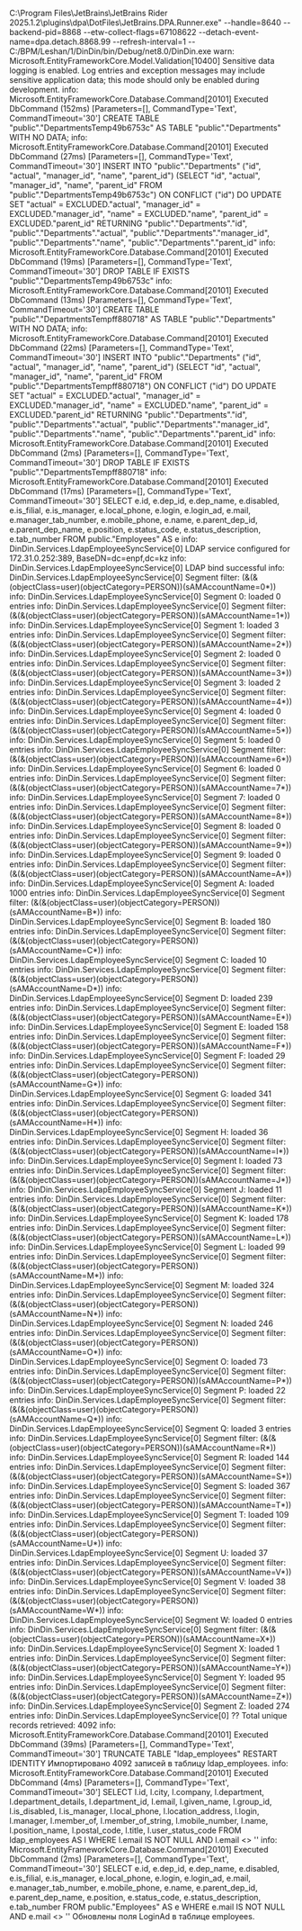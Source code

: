 C:\Program Files\JetBrains\JetBrains Rider 2025.1.2\plugins\dpa\DotFiles\JetBrains.DPA.Runner.exe" --handle=8640 --backend-pid=8868 --etw-collect-flags=67108622 --detach-event-name=dpa.detach.8868.99 --refresh-interval=1 -- C:/BPM/Leshan/1/DinDin/bin/Debug/net8.0/DinDin.exe
warn: Microsoft.EntityFrameworkCore.Model.Validation[10400]
      Sensitive data logging is enabled. Log entries and exception messages may include sensitive application data; this mode should only be enabled during development.
info: Microsoft.EntityFrameworkCore.Database.Command[20101]
      Executed DbCommand (152ms) [Parameters=[], CommandType='Text', CommandTimeout='30']
      CREATE TABLE "public"."DepartmentsTemp49b6753c" AS TABLE "public"."Departments" WITH NO DATA;
info: Microsoft.EntityFrameworkCore.Database.Command[20101]
      Executed DbCommand (27ms) [Parameters=[], CommandType='Text', CommandTimeout='30']
      INSERT INTO "public"."Departments" ("id", "actual", "manager_id", "name", "parent_id") (SELECT "id", "actual", "manager_id", "name", "parent_id" FROM "public"."DepartmentsTemp49b6753c") ON CONFLICT ("id") DO UPDATE SET "actual" = EXCLUDED."actual", "manager_id" = EXCLUDED."manager_id", "name" = EXCLUDED."name", "parent_id" = EXCLUDED."parent_id" RETURNING "public"."Departments"."id", "public"."Departments"."actual", "public"."Departments"."manager_id", "public"."Departments"."name", "public"."Departments"."parent_id"
info: Microsoft.EntityFrameworkCore.Database.Command[20101]
      Executed DbCommand (19ms) [Parameters=[], CommandType='Text', CommandTimeout='30']
      DROP TABLE IF EXISTS "public"."DepartmentsTemp49b6753c"
info: Microsoft.EntityFrameworkCore.Database.Command[20101]
      Executed DbCommand (13ms) [Parameters=[], CommandType='Text', CommandTimeout='30']
      CREATE TABLE "public"."DepartmentsTempff880718" AS TABLE "public"."Departments" WITH NO DATA;
info: Microsoft.EntityFrameworkCore.Database.Command[20101]
      Executed DbCommand (22ms) [Parameters=[], CommandType='Text', CommandTimeout='30']
      INSERT INTO "public"."Departments" ("id", "actual", "manager_id", "name", "parent_id") (SELECT "id", "actual", "manager_id", "name", "parent_id" FROM "public"."DepartmentsTempff880718") ON CONFLICT ("id") DO UPDATE SET "actual" = EXCLUDED."actual", "manager_id" = EXCLUDED."manager_id", "name" = EXCLUDED."name", "parent_id" = EXCLUDED."parent_id" RETURNING "public"."Departments"."id", "public"."Departments"."actual", "public"."Departments"."manager_id", "public"."Departments"."name", "public"."Departments"."parent_id"
info: Microsoft.EntityFrameworkCore.Database.Command[20101]
      Executed DbCommand (2ms) [Parameters=[], CommandType='Text', CommandTimeout='30']
      DROP TABLE IF EXISTS "public"."DepartmentsTempff880718"
info: Microsoft.EntityFrameworkCore.Database.Command[20101]
      Executed DbCommand (17ms) [Parameters=[], CommandType='Text', CommandTimeout='30']
      SELECT e.id, e.dep_id, e.dep_name, e.disabled, e.is_filial, e.is_manager, e.local_phone, e.login, e.login_ad, e.mail, e.manager_tab_number, e.mobile_phone, e.name, e.parent_dep_id, e.parent_dep_name, e.position, e.status_code, e.status_description, e.tab_number
      FROM public."Employees" AS e
info: DinDin.Services.LdapEmployeeSyncService[0]
      LDAP service configured for 172.31.0.252:389, BaseDN=dc=enpf,dc=kz
info: DinDin.Services.LdapEmployeeSyncService[0]
      LDAP bind successful
info: DinDin.Services.LdapEmployeeSyncService[0]
      Segment filter: (&(&(objectClass=user)(objectCategory=PERSON))(sAMAccountName=0*))
info: DinDin.Services.LdapEmployeeSyncService[0]
      Segment 0: loaded 0 entries
info: DinDin.Services.LdapEmployeeSyncService[0]
      Segment filter: (&(&(objectClass=user)(objectCategory=PERSON))(sAMAccountName=1*))
info: DinDin.Services.LdapEmployeeSyncService[0]
      Segment 1: loaded 3 entries
info: DinDin.Services.LdapEmployeeSyncService[0]
      Segment filter: (&(&(objectClass=user)(objectCategory=PERSON))(sAMAccountName=2*))
info: DinDin.Services.LdapEmployeeSyncService[0]
      Segment 2: loaded 0 entries
info: DinDin.Services.LdapEmployeeSyncService[0]
      Segment filter: (&(&(objectClass=user)(objectCategory=PERSON))(sAMAccountName=3*))
info: DinDin.Services.LdapEmployeeSyncService[0]
      Segment 3: loaded 2 entries
info: DinDin.Services.LdapEmployeeSyncService[0]
      Segment filter: (&(&(objectClass=user)(objectCategory=PERSON))(sAMAccountName=4*))
info: DinDin.Services.LdapEmployeeSyncService[0]
      Segment 4: loaded 0 entries
info: DinDin.Services.LdapEmployeeSyncService[0]
      Segment filter: (&(&(objectClass=user)(objectCategory=PERSON))(sAMAccountName=5*))
info: DinDin.Services.LdapEmployeeSyncService[0]
      Segment 5: loaded 0 entries
info: DinDin.Services.LdapEmployeeSyncService[0]
      Segment filter: (&(&(objectClass=user)(objectCategory=PERSON))(sAMAccountName=6*))
info: DinDin.Services.LdapEmployeeSyncService[0]
      Segment 6: loaded 0 entries
info: DinDin.Services.LdapEmployeeSyncService[0]
      Segment filter: (&(&(objectClass=user)(objectCategory=PERSON))(sAMAccountName=7*))
info: DinDin.Services.LdapEmployeeSyncService[0]
      Segment 7: loaded 0 entries
info: DinDin.Services.LdapEmployeeSyncService[0]
      Segment filter: (&(&(objectClass=user)(objectCategory=PERSON))(sAMAccountName=8*))
info: DinDin.Services.LdapEmployeeSyncService[0]
      Segment 8: loaded 0 entries
info: DinDin.Services.LdapEmployeeSyncService[0]
      Segment filter: (&(&(objectClass=user)(objectCategory=PERSON))(sAMAccountName=9*))
info: DinDin.Services.LdapEmployeeSyncService[0]
      Segment 9: loaded 0 entries
info: DinDin.Services.LdapEmployeeSyncService[0]
      Segment filter: (&(&(objectClass=user)(objectCategory=PERSON))(sAMAccountName=A*))
info: DinDin.Services.LdapEmployeeSyncService[0]
      Segment A: loaded 1000 entries
info: DinDin.Services.LdapEmployeeSyncService[0]
      Segment filter: (&(&(objectClass=user)(objectCategory=PERSON))(sAMAccountName=B*))
info: DinDin.Services.LdapEmployeeSyncService[0]
      Segment B: loaded 180 entries
info: DinDin.Services.LdapEmployeeSyncService[0]
      Segment filter: (&(&(objectClass=user)(objectCategory=PERSON))(sAMAccountName=C*))
info: DinDin.Services.LdapEmployeeSyncService[0]
      Segment C: loaded 10 entries
info: DinDin.Services.LdapEmployeeSyncService[0]
      Segment filter: (&(&(objectClass=user)(objectCategory=PERSON))(sAMAccountName=D*))
info: DinDin.Services.LdapEmployeeSyncService[0]
      Segment D: loaded 239 entries
info: DinDin.Services.LdapEmployeeSyncService[0]
      Segment filter: (&(&(objectClass=user)(objectCategory=PERSON))(sAMAccountName=E*))
info: DinDin.Services.LdapEmployeeSyncService[0]
      Segment E: loaded 158 entries
info: DinDin.Services.LdapEmployeeSyncService[0]
      Segment filter: (&(&(objectClass=user)(objectCategory=PERSON))(sAMAccountName=F*))
info: DinDin.Services.LdapEmployeeSyncService[0]
      Segment F: loaded 29 entries
info: DinDin.Services.LdapEmployeeSyncService[0]
      Segment filter: (&(&(objectClass=user)(objectCategory=PERSON))(sAMAccountName=G*))
info: DinDin.Services.LdapEmployeeSyncService[0]
      Segment G: loaded 341 entries
info: DinDin.Services.LdapEmployeeSyncService[0]
      Segment filter: (&(&(objectClass=user)(objectCategory=PERSON))(sAMAccountName=H*))
info: DinDin.Services.LdapEmployeeSyncService[0]
      Segment H: loaded 36 entries
info: DinDin.Services.LdapEmployeeSyncService[0]
      Segment filter: (&(&(objectClass=user)(objectCategory=PERSON))(sAMAccountName=I*))
info: DinDin.Services.LdapEmployeeSyncService[0]
      Segment I: loaded 73 entries
info: DinDin.Services.LdapEmployeeSyncService[0]
      Segment filter: (&(&(objectClass=user)(objectCategory=PERSON))(sAMAccountName=J*))
info: DinDin.Services.LdapEmployeeSyncService[0]
      Segment J: loaded 11 entries
info: DinDin.Services.LdapEmployeeSyncService[0]
      Segment filter: (&(&(objectClass=user)(objectCategory=PERSON))(sAMAccountName=K*))
info: DinDin.Services.LdapEmployeeSyncService[0]
      Segment K: loaded 178 entries
info: DinDin.Services.LdapEmployeeSyncService[0]
      Segment filter: (&(&(objectClass=user)(objectCategory=PERSON))(sAMAccountName=L*))
info: DinDin.Services.LdapEmployeeSyncService[0]
      Segment L: loaded 99 entries
info: DinDin.Services.LdapEmployeeSyncService[0]
      Segment filter: (&(&(objectClass=user)(objectCategory=PERSON))(sAMAccountName=M*))
info: DinDin.Services.LdapEmployeeSyncService[0]
      Segment M: loaded 324 entries
info: DinDin.Services.LdapEmployeeSyncService[0]
      Segment filter: (&(&(objectClass=user)(objectCategory=PERSON))(sAMAccountName=N*))
info: DinDin.Services.LdapEmployeeSyncService[0]
      Segment N: loaded 246 entries
info: DinDin.Services.LdapEmployeeSyncService[0]
      Segment filter: (&(&(objectClass=user)(objectCategory=PERSON))(sAMAccountName=O*))
info: DinDin.Services.LdapEmployeeSyncService[0]
      Segment O: loaded 73 entries
info: DinDin.Services.LdapEmployeeSyncService[0]
      Segment filter: (&(&(objectClass=user)(objectCategory=PERSON))(sAMAccountName=P*))
info: DinDin.Services.LdapEmployeeSyncService[0]
      Segment P: loaded 22 entries
info: DinDin.Services.LdapEmployeeSyncService[0]
      Segment filter: (&(&(objectClass=user)(objectCategory=PERSON))(sAMAccountName=Q*))
info: DinDin.Services.LdapEmployeeSyncService[0]
      Segment Q: loaded 3 entries
info: DinDin.Services.LdapEmployeeSyncService[0]
      Segment filter: (&(&(objectClass=user)(objectCategory=PERSON))(sAMAccountName=R*))
info: DinDin.Services.LdapEmployeeSyncService[0]
      Segment R: loaded 144 entries
info: DinDin.Services.LdapEmployeeSyncService[0]
      Segment filter: (&(&(objectClass=user)(objectCategory=PERSON))(sAMAccountName=S*))
info: DinDin.Services.LdapEmployeeSyncService[0]
      Segment S: loaded 367 entries
info: DinDin.Services.LdapEmployeeSyncService[0]
      Segment filter: (&(&(objectClass=user)(objectCategory=PERSON))(sAMAccountName=T*))
info: DinDin.Services.LdapEmployeeSyncService[0]
      Segment T: loaded 109 entries
info: DinDin.Services.LdapEmployeeSyncService[0]
      Segment filter: (&(&(objectClass=user)(objectCategory=PERSON))(sAMAccountName=U*))
info: DinDin.Services.LdapEmployeeSyncService[0]
      Segment U: loaded 37 entries
info: DinDin.Services.LdapEmployeeSyncService[0]
      Segment filter: (&(&(objectClass=user)(objectCategory=PERSON))(sAMAccountName=V*))
info: DinDin.Services.LdapEmployeeSyncService[0]
      Segment V: loaded 38 entries
info: DinDin.Services.LdapEmployeeSyncService[0]
      Segment filter: (&(&(objectClass=user)(objectCategory=PERSON))(sAMAccountName=W*))
info: DinDin.Services.LdapEmployeeSyncService[0]
      Segment W: loaded 0 entries
info: DinDin.Services.LdapEmployeeSyncService[0]
      Segment filter: (&(&(objectClass=user)(objectCategory=PERSON))(sAMAccountName=X*))
info: DinDin.Services.LdapEmployeeSyncService[0]
      Segment X: loaded 1 entries
info: DinDin.Services.LdapEmployeeSyncService[0]
      Segment filter: (&(&(objectClass=user)(objectCategory=PERSON))(sAMAccountName=Y*))
info: DinDin.Services.LdapEmployeeSyncService[0]
      Segment Y: loaded 95 entries
info: DinDin.Services.LdapEmployeeSyncService[0]
      Segment filter: (&(&(objectClass=user)(objectCategory=PERSON))(sAMAccountName=Z*))
info: DinDin.Services.LdapEmployeeSyncService[0]
      Segment Z: loaded 274 entries
info: DinDin.Services.LdapEmployeeSyncService[0]
      ?? Total unique records retrieved: 4092
info: Microsoft.EntityFrameworkCore.Database.Command[20101]
      Executed DbCommand (39ms) [Parameters=[], CommandType='Text', CommandTimeout='30']
      TRUNCATE TABLE "ldap_employees" RESTART IDENTITY
 Импортировано 4092 записей в таблицу ldap_employees.
info: Microsoft.EntityFrameworkCore.Database.Command[20101]
      Executed DbCommand (4ms) [Parameters=[], CommandType='Text', CommandTimeout='30']
      SELECT l.id, l.city, l.company, l.department, l.department_details, l.department_id, l.email, l.given_name, l.group_id, l.is_disabled, l.is_manager, l.local_phone, l.location_address, l.login, l.manager, l.member_of, l.member_of_string, l.mobile_number, l.name, l.position_name, l.postal_code, l.title, l.user_status_code
      FROM ldap_employees AS l
      WHERE l.email IS NOT NULL AND l.email <> ''
info: Microsoft.EntityFrameworkCore.Database.Command[20101]
      Executed DbCommand (2ms) [Parameters=[], CommandType='Text', CommandTimeout='30']
      SELECT e.id, e.dep_id, e.dep_name, e.disabled, e.is_filial, e.is_manager, e.local_phone, e.login, e.login_ad, e.mail, e.manager_tab_number, e.mobile_phone, e.name, e.parent_dep_id, e.parent_dep_name, e.position, e.status_code, e.status_description, e.tab_number
      FROM public."Employees" AS e
      WHERE e.mail IS NOT NULL AND e.mail <> ''
 Обновлены поля LoginAd в таблице employees.
